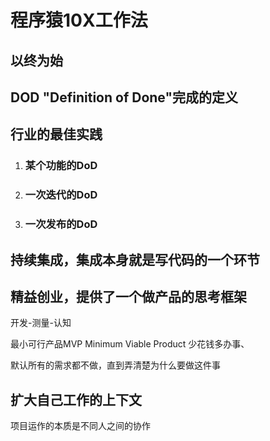 # 程序猿10X工作法

## 以终为始



## DOD "Definition of Done"完成的定义 

## 行业的最佳实践

1. ### 某个功能的DoD

2. ### 一次迭代的DoD

3. ### 一次发布的DoD

## 持续集成，集成本身就是写代码的一个环节

## 精益创业，提供了一个做产品的思考框架

开发-测量-认知

最小可行产品MVP Minimum  Viable Product  少花钱多办事、

默认所有的需求都不做，直到弄清楚为什么要做这件事

## 扩大自己工作的上下文

项目运作的本质是不同人之间的协作

